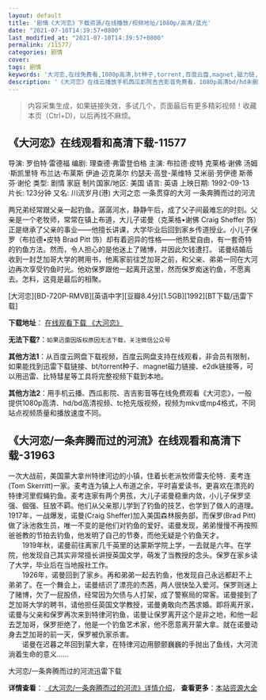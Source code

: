 ```yaml
---
layout: default
title: '剧情《大河恋》下载资源/在线播放/视频地址/1080p/高清/蓝光'
date: "2021-07-10T14:39:57+0800"
last_modified_at: "2021-07-10T14:39:57+0800"
permalink: /11577/
categories: 剧情
cover:
tags: 剧情
keywords: '大河恋,在线免费看,1080p高清,bt种子,torrent,百度云盘,magnet,磁力链,迅雷下载资源'
description: '《大河恋》在线云播放手机西瓜影院吉吉影音免费看，1080p高清bd/hd未删减完整版和tc抢先枪版，mkv/mp4格式，附带bt/torrent种子、magnet/磁力链、百度云盘、网盘资源迅雷下载链接'
---
```


>内容采集生成，如果链接失效，多试几个，页面最后有更多精彩视频！收藏本页（Ctrl+D)，以后再找不麻烦。


## 《大河恋》在线观看和高清下载-11577

导演: 罗伯特·雷德福 编剧: 理查德·弗雷登伯格 主演: 布拉德·皮特 克莱格·谢佛 汤姆·斯凯里特 布兰达·布莱斯 伊迪·迈克莱尔 约瑟夫·高登-莱维特 艾米丽·劳伊德 斯蒂芬·谢伦 类型: 剧情 家庭 制片国家/地区: 美国 语言: 英语 上映日期: 1992-09-13 片长: 123分钟 又名: 川流岁月(港) 大河之恋 一条贯穿的大河 一条奔腾而过的河流

两兄弟经常跟父亲一起钓鱼。潺潺河水，静静午后，成了父子间最难忘的时刻。父亲是一个老牧师，常常在镇上布道，大儿子诺曼（克莱格•谢佛 Craig Sheffer 饰）正是继承了父亲的事业——他擅长讲课，大学毕业后回到家乡传道授业。小儿子保罗（布拉德•皮特 Brad Pitt 饰）却有着迥异的性格——他热爱自由，有一套奇特的钓鱼方法。然而，令人担心的是他迷上了赌博，并因此欠钱遭打。 诺曼结婚后收到一封芝加哥大学的聘用书，他离家前往芝加哥之前，和父亲、弟弟一同在大河边再次享受钓鱼时光。他劝保罗跟他一起离开这里，然而保罗痴迷钓鱼，不愿离去。怎料，这竟是最后的相聚。


[大河恋][BD-720P-RMVB][英语中字][豆瓣8.4分][1.5GB][1992][BT下载/迅雷下载]

**下载地址**： [在线观看下载 《大河恋》](https://www.btdx8.com/torrent/a_river_runs_through_it_1992.html) 


**无法下载?**：`如果迅雷因版权原因无法下载，关注微信公众号 `

**其他方法1**：从百度云网盘下载视频，百度云网盘支持在线观看，非会员有限制，如果能找到迅雷下载链接、bt/torrent种子、magnet磁力链接、e2dk链接等，可以用迅雷、比特彗星等工具将完整视频下载到本地。

**其他方法2**：用手机云播、西瓜影院、吉吉影音等在线免费观看《大河恋》，一般提供1080p高清、hd/bd高清视频、tc抢先版视频，视频为mkv或mp4格式，不同站点视频质量和播放速度不同。


## 《大河恋/一条奔腾而过的河流》在线观看和高清下载-31963

一次大战前，美国蒙大拿州特律河边的小镇，住着长老派牧师雷夫伦特．麦考连(Tom Skerritt)一家。麦考连为镇上人布道之余，平时喜爱读书，更喜欢在漂亮的特律河里假蝇钓鱼。麦考连家有两个男孩，大儿子诺曼稳重内敛，小儿子保罗坚强、倔强、狂放不羁。他们从父亲那儿学到了钓鱼的技艺，也学到了做人的道理。1917年，一战爆发，诺曼(Craig Sheffer)加入美国森林服务部，而保罗(Brad Pitt)做了泳池救生员，唯一不变的是他们对钓鱼的爱好。诺曼发现，弟弟慢慢不再按照爸爸教的节拍去钓鱼，他发明了自己的节奏，而他无疑是个钓鱼天才。<br />　　1919年秋，诺曼前往离家几千英里的达蒙斯学院上学，一去就是六年。在学院，他发现自己其实非常擅长讲授英国文学，萌发了当教授的念头。保罗在家乡读了大学，毕业后在当地报社工作。<br />　　1926年，诺曼回到了家乡。再和弟弟一起去钓鱼，他发现自己永远都赶不上弟弟了。在一个舞会上，诺曼结识了漂亮的杰茜，两人很快坠入爱河。保罗则迷上了赌博，欠了一屁股债，经常因为欠债与人打架，成了警察局的常客。诺曼接到了芝加哥大学的聘书，请他担任英国文学教授，诺曼勇敢向杰茜求婚。即将离开家，诺曼与父亲和保罗再次来到特律河钓鱼，诺曼让保罗离开这个是非之地，和他一起去芝加哥，保罗拒绝了，他是一个钓鱼艺术家，他不愿意离开蒙大拿。就在诺曼动身去芝加哥的前一天，保罗被仇家杀害。<br />　　诺曼在迟暮之年回到蒙大拿，在特律河边用颤颤巍巍的手抛出了鱼线，大河流淌着生命的意义&hellip;…


大河恋/一条奔腾而过的河流迅雷下载

**详情查看**： [《大河恋/一条奔腾而过的河流》详情介绍](/movie/31963/)， **查看更多**：[本站资源大全](/movie/t/all/)

